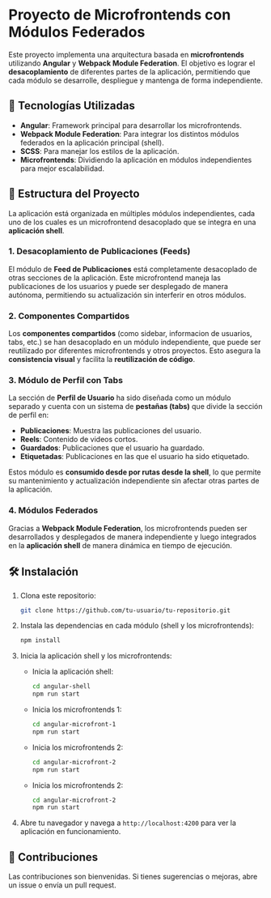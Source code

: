 
# Proyecto de Microfrontends con Módulos Federados

Este proyecto implementa una arquitectura basada en **microfrontends** utilizando **Angular** y **Webpack Module Federation**. El objetivo es lograr el **desacoplamiento** de diferentes partes de la aplicación, permitiendo que cada módulo se desarrolle, despliegue y mantenga de forma independiente. 

## 🚀 Tecnologías Utilizadas

- **Angular**: Framework principal para desarrollar los microfrontends.
- **Webpack Module Federation**: Para integrar los distintos módulos federados en la aplicación principal (shell).
- **SCSS**: Para manejar los estilos de la aplicación.
- **Microfrontends**: Dividiendo la aplicación en módulos independientes para mejor escalabilidad.

## 📂 Estructura del Proyecto

La aplicación está organizada en múltiples módulos independientes, cada uno de los cuales es un microfrontend desacoplado que se integra en una **aplicación shell**.

### 1. **Desacoplamiento de Publicaciones (Feeds)**

El módulo de **Feed de Publicaciones** está completamente desacoplado de otras secciones de la aplicación. Este microfrontend maneja las publicaciones de los usuarios y puede ser desplegado de manera autónoma, permitiendo su actualización sin interferir en otros módulos.

### 2. **Componentes Compartidos**

Los **componentes compartidos** (como sidebar, informacion de usuarios, tabs, etc.) se han desacoplado en un módulo independiente, que puede ser reutilizado por diferentes microfrontends y otros proyectos. Esto asegura la **consistencia visual** y facilita la **reutilización de código**.

### 3. **Módulo de Perfil con Tabs**

La sección de **Perfil de Usuario** ha sido diseñada como un módulo separado y cuenta con un sistema de **pestañas (tabs)** que divide la sección de perfil en:

- **Publicaciones**: Muestra las publicaciones del usuario.
- **Reels**: Contenido de videos cortos.
- **Guardados**: Publicaciones que el usuario ha guardado.
- **Etiquetadas**: Publicaciones en las que el usuario ha sido etiquetado.

Estos módulo es **consumido desde por rutas desde la shell**, lo que permite su mantenimiento y actualización independiente sin afectar otras partes de la aplicación.

### 4. **Módulos Federados**

Gracias a **Webpack Module Federation**, los microfrontends pueden ser desarrollados y desplegados de manera independiente y luego integrados en la **aplicación shell** de manera dinámica en tiempo de ejecución.

## 🛠 Instalación

1. Clona este repositorio:

   ```bash
   git clone https://github.com/tu-usuario/tu-repositorio.git
   ```

2. Instala las dependencias en cada módulo (shell y los microfrontends):

   ```bash
   npm install
   ```

3. Inicia la aplicación shell y los microfrontends:

   - Inicia la aplicación shell:
     ```bash
     cd angular-shell
     npm run start
     ```
   
   - Inicia los microfrontends 1:
     ```bash
     cd angular-microfront-1
     npm run start
     ```

   - Inicia los microfrontends 2:
     ```bash
     cd angular-microfront-2
     npm run start
     ```

   - Inicia los microfrontends 2:
     ```bash
     cd angular-microfront-2
     npm run start
     ```

4. Abre tu navegador y navega a `http://localhost:4200` para ver la aplicación en funcionamiento.

## 🤝 Contribuciones

Las contribuciones son bienvenidas. Si tienes sugerencias o mejoras, abre un issue o envía un pull request.